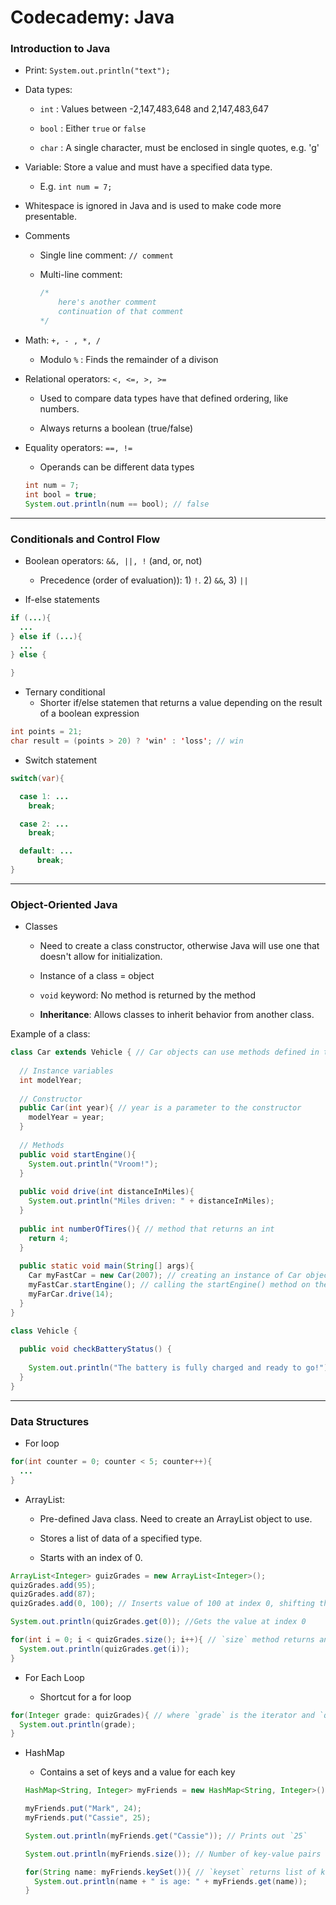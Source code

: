 # Codecademy: Java

### Introduction to Java

- Print: `System.out.println("text");`

- Data types:

  - `int` : Values between -2,147,483,648 and 2,147,483,647

  - `bool` : Either `true` or `false`

  - `char` : A single character, must be enclosed in single quotes, e.g. 'g'

- Variable: Store a value and must have a specified data type.

  - E.g. `int num = 7;`

- Whitespace is ignored in Java and is used to make code more presentable.

- Comments

  - Single line comment: `// comment`

  - Multi-line comment: 

    ```java
    /*
        here's another comment
        continuation of that comment
    */
    ```

- Math: `+, - , *, /`

  - Modulo `%` : Finds the remainder of a divison

- Relational operators: `<, <=, >, >=`

  - Used to compare data types have that defined ordering, like numbers.

  - Always returns a boolean (true/false)

- Equality operators: `==, !=`

  - Operands can be different data types

  ```java
  int num = 7;
  int bool = true;
  System.out.println(num == bool); // false
  ```

---

### Conditionals and Control Flow

- Boolean operators: `&&, ||, !` (and, or, not)

  - Precedence (order of evaluation)): 1) `!`. 2) `&&`, 3) `||`

- If-else statements

```java
if (...){
  ...
} else if (...){
  ...
} else {

}
```

- Ternary conditional
  - Shorter if/else statemen that returns a value depending on the result of a boolean expression

```java
int points = 21;
char result = (points > 20) ? 'win' : 'loss'; // win
```

- Switch statement

```java
switch(var){

  case 1: ...
    break;

  case 2: ...
    break;

  default: ...
      break;
}
```

---

### Object-Oriented Java

- Classes

  - Need to create a class constructor, otherwise Java will use one that doesn't allow for initialization.

  - Instance of a class = object

  - `void` keyword: No method is returned by the method

  - **Inheritance**: Allows classes to inherit behavior from another class.

Example of a class:

```java
class Car extends Vehicle { // Car objects can use methods defined in the Vehicle class
  
  // Instance variables
  int modelYear;
  
  // Constructor
  public Car(int year){ // year is a parameter to the constructor
    modelYear = year;
  }
  
  // Methods
  public void startEngine(){
    System.out.println("Vroom!");
  }
  
  public void drive(int distanceInMiles){
    System.out.println("Miles driven: " + distanceInMiles);
  }
  
  public int numberOfTires(){ // method that returns an int
    return 4;
  }
  
  public static void main(String[] args){
    Car myFastCar = new Car(2007); // creating an instance of Car object
    myFastCar.startEngine(); // calling the startEngine() method on the myFastCar object
    myFarCar.drive(14);
  }
}
```

```java
class Vehicle {
  
  public void checkBatteryStatus() {
    
    System.out.println("The battery is fully charged and ready to go!");
  }
}
```

---

### Data Structures

- For loop

```java
for(int counter = 0; counter < 5; counter++){
  ...
}
```

- ArrayList: 

  - Pre-defined Java class. Need to create an ArrayList object to use.

  - Stores a list of data of a specified type.

  - Starts with an index of 0.

```java
ArrayList<Integer> guizGrades = new ArrayList<Integer>();
quizGrades.add(95);
quizGrades.add(87);
quizGrades.add(0, 100); // Inserts value of 100 at index 0, shifting the indices of the rest of the elements in the ArrayList by one

System.out.println(quizGrades.get(0)); //Gets the value at index 0

for(int i = 0; i < quizGrades.size(); i++){ // `size` method returns an int w/ the total elements in the ArrayList
  System.out.println(quizGrades.get(i));
}
```

- For Each Loop

  - Shortcut for a for loop

```java
for(Integer grade: quizGrades){ // where `grade` is the iterator and `quizGrades is the ArrayList`
  System.out.println(grade);
}
```

- HashMap

  - Contains a set of keys and a value for each key

  ```java
  HashMap<String, Integer> myFriends = new HashMap<String, Integer>(); // Stores keys with type `String` and values of type `Integer`
  
  myFriends.put("Mark", 24);
  myFriends.put("Cassie", 25);
  
  System.out.println(myFriends.get("Cassie")); // Prints out `25`
  
  System.out.println(myFriends.size()); // Number of key-value pairs
  
  for(String name: myFriends.keySet()){ // `keyset` returns list of keys
    System.out.println(name + " is age: " + myFriends.get(name));
  }
  
  ```
